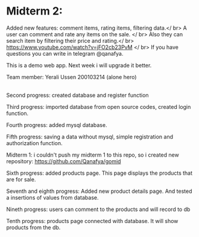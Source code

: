 # Midterm 2:
Added new features: comment items, rating items, filtering data.</ br>
A user can comment and rate any items on the sale. </ br>
Also they can search item by filtering their price and rating.</ br>
https://www.youtube.com/watch?v=jFO2cb23PvM </ br>
If you have questions you can write in telegram @qanafya.



This is a demo web app. Next week i will upgrade it better.

Team member:
Yerali Ussen 200103214 (alone hero)<br />
 <br />

Second progress: created database and register function

Third progress: imported database from open source codes, created login function. 

Fourth progress: added mysql database.

Fifth progress: saving a data without mysql, simple registration and authorization function.

Midterm 1: i couldn't push my midterm 1 to this repo, so i created new repository: https://github.com/Qanafya/gomid

Sixth progress: added products page. This page displays the products that are for sale.

Seventh and eighth progress: Added new product details page. And tested a insertions of values from database. 

Nineth progress: users can comment to the products and will record to db

Tenth progress: products page connected with database. It will show products from the db.
